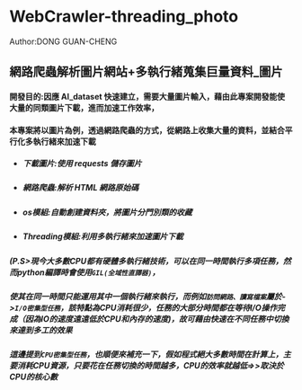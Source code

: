 # WebCrawler-threading_photo                                          
Author:DONG GUAN-CHENG
## 網路爬蟲解析圖片網站+多執行緒蒐集巨量資料_圖片
#### 開發目的:因應 AI_dataset 快速建立，需要大量圖片輸入，藉由此專案開發能使大量的同類圖片下載，進而加速工作效率，
#### 本專案將以圖片為例，透過網路爬蟲的方式，從網路上收集大量的資料，並結合平行化多執行緒來加速下載
* ##### 下載圖片:使用 requests 儲存圖片
* ##### 網路爬蟲:解析 HTML 網路原始碼
* ##### os模組:自動創建資料夾，將圖片分門別類的收藏
* ##### Threading模組:利用多執行緒來加速圖片下載
##### (P.S>現今大多數CPU都有硬體多執行緒技術，可以在同一時間執行多項任務，然而python編譯時會使用```GIL(全域性直譯器)```，
##### 使其在同一時間只能運用其中一個執行緒來執行，而例如```訪問網路、讀寫檔案```屬於->```I/O密集型任務```，該特點為CPU消耗很少，任務的大部分時間都在等待I/O操作完成（因為IO的速度遠遠低於CPU和內存的速度)，故可藉由快速在不同任務中切換來達到多工的效果

##### 這邊提到```CPU密集型任務```，也順便來補充一下，假如程式絕大多數時間在計算上，主要消耗CPU資源，只要花在任務切換的時間越多，CPU的效率就越低=>>取決於CPU的核心數


